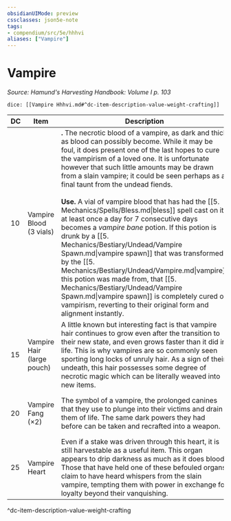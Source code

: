 ```yaml
---
obsidianUIMode: preview
cssclasses: json5e-note
tags:
- compendium/src/5e/hhhvi
aliases: ["Vampire"]
---
```

# Vampire
*Source: Hamund's Harvesting Handbook: Volume I p. 103* 

`dice: [[Vampire Hhhvi.md#^dc-item-description-value-weight-crafting]]`

| DC | Item | Description | Value | Weight | Crafting |
|----|------|-------------|-------|--------|----------|
| 10 | Vampire Blood (3 vials) | **.** The necrotic blood of a vampire, as dark and thick as blood can possibly become. While it may be foul, it does present one of the last hopes to cure the vampirism of a loved one. It is unfortunate however that such little amounts may be drawn from a slain vampire; it could be seen perhaps as a final taunt from the undead fiends.<br /><br />**Use.** A vial of vampire blood that has had the [[5. Mechanics/Spells/Bless.md\|bless]] spell cast on it at least once a day for 7 consecutive days becomes a *vampire bane* potion. If this potion is drunk by a [[5. Mechanics/Bestiary/Undead/Vampire Spawn.md\|vampire spawn]] that was transformed by the [[5. Mechanics/Bestiary/Undead/Vampire.md\|vampire]] this potion was made from, that [[5. Mechanics/Bestiary/Undead/Vampire Spawn.md\|vampire spawn]] is completely cured of vampirism, reverting to their original form and alignment instantly. | 200 gp | 1 lb | — |
| 15 | Vampire Hair (large pouch) | A little known but interesting fact is that vampire hair continues to grow even after the transition to their new state, and even grows faster than it did in life. This is why vampires are so commonly seen sporting long locks of unruly hair. As a sign of their undeath, this hair possesses some degree of necrotic magic which can be literally weaved into new items. | 1,400 gp | 3 lb | [[5. Mechanics/Items/Cloak Of The Bat.md\|Cloak of the Bat]] |
| 20 | Vampire Fang (×2) | The symbol of a vampire, the prolonged canines that they use to plunge into their victims and drain them of life. The same dark powers they had before can be taken and recrafted into a weapon. | 2,200 gp | 2 lb | [[5. Mechanics/Items/Sword Of Life Stealing.md\|Sword of Life Stealing]] |
| 25 | Vampire Heart | Even if a stake was driven through this heart, it is still harvestable as a useful item. This organ appears to drip darkness as much as it does blood. Those that have held one of these befouled organs claim to have heard whispers from the slain vampire, tempting them with power in exchange for loyalty beyond their vanquishing. | 15,000 gp | 2 lb | [[5. Mechanics/Items/Crown Of Darkness Hhhvi.md\|Crown of Darkness]] |
^dc-item-description-value-weight-crafting
